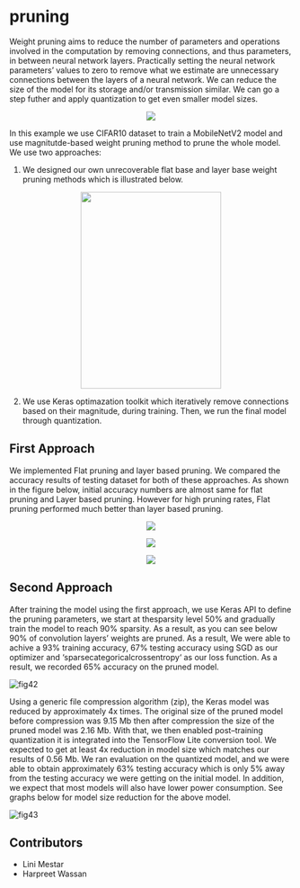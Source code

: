 # pruning
Weight pruning aims to reduce the number of parameters and operations involved in the computation by removing connections, and thus parameters, in between neural network layers.  Practically setting the neural network parameters’ values to zero to remove what we estimate are unnecessary connections between  the  layers  of  a  neural  network.   We  can  reduce  the  size  of  the  model  for  its  storage  and/or transmission similar. We can go a step futher and apply quantization to get even smaller model sizes.

<p align="center">
  <img src="https://user-images.githubusercontent.com/3256544/76695867-834d2580-6641-11ea-9e41-03e94363c492.png">
</p>

In this example we use CIFAR10 dataset to train a MobileNetV2 model and use magnitutde-based weight pruning method to prune the whole model. We use two approaches: 

1) We designed our own unrecoverable flat base and layer base weight pruning methods which is illustrated below. 

<p align="center">
  <img src="https://user-images.githubusercontent.com/3256544/76794263-d9c27d00-6783-11ea-907c-b215780b5708.png" width="250" height="350">
</p>

2) We use Keras optimazation toolkit which iteratively remove connections based on their magnitude, during training. Then, we run the final model through quantization.



## First Approach

We implemented Flat pruning and layer based pruning. We compared the accuracy results of testing dataset for both of these approaches. As shown in the figure below, initial accuracy numbers are almost same for flat pruning and Layer based pruning. However for high pruning rates, Flat pruning performed much better than layer based pruning.

<p align="center">
  <img src="https://user-images.githubusercontent.com/3256544/77283675-2e855c80-6c8a-11ea-9aac-2f787d8f132a.png">
</p>

<p align="center">
  <img src="https://user-images.githubusercontent.com/3256544/77283679-304f2000-6c8a-11ea-87de-fc7162dd4db8.png">
</p>

<p align="center">
  <img src="https://user-images.githubusercontent.com/3256544/77283681-30e7b680-6c8a-11ea-93af-da2941d51b8f.png">
</p>


## Second Approach

After training the model using the first approach, we use Keras API to define the pruning parameters, we start at thesparsity level 50% and gradually train the model to reach 90% sparsity.  As a result,  as you can see below 90% of convolution layers’ weights are pruned. As a result, We were able to achive a 93% training accuracy, 67% testing accuracy using SGD as our optimizer and ‘sparsecategoricalcrossentropy‘ as our loss function. As a result, we recorded 65% accuracy on the pruned model.

![fig42](https://user-images.githubusercontent.com/3256544/76695825-e38f9780-6640-11ea-8ffa-7dfe19b2b52e.png)

Using a generic file compression algorithm (zip), the Keras model was reduced by approximately 4x times.  The original size of the pruned model before compression was 9.15 Mb then after compression the size of the pruned model was 2.16 Mb.  With that, we then enabled post–training quantization it is  integrated  into  the  TensorFlow  Lite  conversion  tool.   We  expected  to  get  at  least  4x  reduction  in model size which matches our results of 0.56 Mb. We ran evaluation on the quantized model, and we were able to obtain approximately 63% testing accuracy which is only 5% away from the testing accuracy we were getting on the initial model. In  addition,  we  expect  that  most  models  will  also  have  lower  power  consumption.   See graphs  below for model size reduction for the above model.

![fig43](https://user-images.githubusercontent.com/3256544/76695827-e5595b00-6640-11ea-9d48-f141b3aef5a3.png)


## Contributors

- Lini Mestar
- Harpreet Wassan
